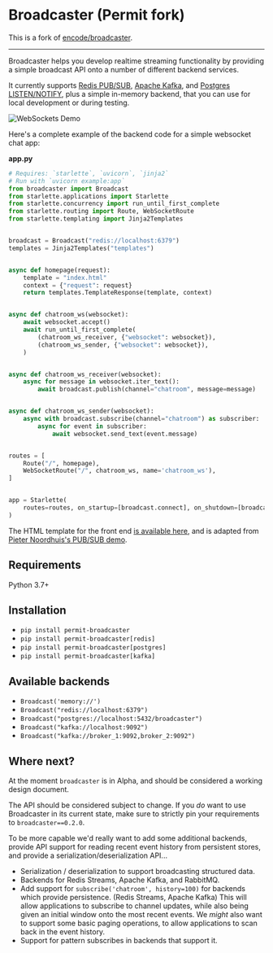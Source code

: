 # Broadcaster (Permit fork)

This is a fork of [encode/broadcaster](https://github.com/encode/broadcaster).

---

Broadcaster helps you develop realtime streaming functionality by providing
a simple broadcast API onto a number of different backend services.

It currently supports [Redis PUB/SUB](https://redis.io/topics/pubsub), [Apache Kafka](https://kafka.apache.org/), and [Postgres LISTEN/NOTIFY](https://www.postgresql.org/docs/current/sql-notify.html), plus a simple in-memory backend, that you can use for local development or during testing.

<img src="https://raw.githubusercontent.com/encode/broadcaster/master/docs/demo.gif" alt='WebSockets Demo'>

Here's a complete example of the backend code for a simple websocket chat app:

**app.py**

```python
# Requires: `starlette`, `uvicorn`, `jinja2`
# Run with `uvicorn example:app`
from broadcaster import Broadcast
from starlette.applications import Starlette
from starlette.concurrency import run_until_first_complete
from starlette.routing import Route, WebSocketRoute
from starlette.templating import Jinja2Templates


broadcast = Broadcast("redis://localhost:6379")
templates = Jinja2Templates("templates")


async def homepage(request):
    template = "index.html"
    context = {"request": request}
    return templates.TemplateResponse(template, context)


async def chatroom_ws(websocket):
    await websocket.accept()
    await run_until_first_complete(
        (chatroom_ws_receiver, {"websocket": websocket}),
        (chatroom_ws_sender, {"websocket": websocket}),
    )


async def chatroom_ws_receiver(websocket):
    async for message in websocket.iter_text():
        await broadcast.publish(channel="chatroom", message=message)


async def chatroom_ws_sender(websocket):
    async with broadcast.subscribe(channel="chatroom") as subscriber:
        async for event in subscriber:
            await websocket.send_text(event.message)


routes = [
    Route("/", homepage),
    WebSocketRoute("/", chatroom_ws, name='chatroom_ws'),
]


app = Starlette(
    routes=routes, on_startup=[broadcast.connect], on_shutdown=[broadcast.disconnect],
)
```

The HTML template for the front end [is available here](https://github.com/encode/broadcaster/blob/master/example/templates/index.html), and is adapted from [Pieter Noordhuis's PUB/SUB demo](https://gist.github.com/pietern/348262).

## Requirements

Python 3.7+

## Installation

- `pip install permit-broadcaster`
- `pip install permit-broadcaster[redis]`
- `pip install permit-broadcaster[postgres]`
- `pip install permit-broadcaster[kafka]`

## Available backends

- `Broadcast('memory://')`
- `Broadcast("redis://localhost:6379")`
- `Broadcast("postgres://localhost:5432/broadcaster")`
- `Broadcast("kafka://localhost:9092")`
- `Broadcast("kafka://broker_1:9092,broker_2:9092")`

## Where next?

At the moment `broadcaster` is in Alpha, and should be considered a working design document.

The API should be considered subject to change. If you _do_ want to use Broadcaster in its current
state, make sure to strictly pin your requirements to `broadcaster==0.2.0`.

To be more capable we'd really want to add some additional backends, provide API support for reading recent event history from persistent stores, and provide a serialization/deserialization API...

- Serialization / deserialization to support broadcasting structured data.
- Backends for Redis Streams, Apache Kafka, and RabbitMQ.
- Add support for `subscribe('chatroom', history=100)` for backends which provide persistence. (Redis Streams, Apache Kafka) This will allow applications to subscribe to channel updates, while also being given an initial window onto the most recent events. We _might_ also want to support some basic paging operations, to allow applications to scan back in the event history.
- Support for pattern subscribes in backends that support it.
